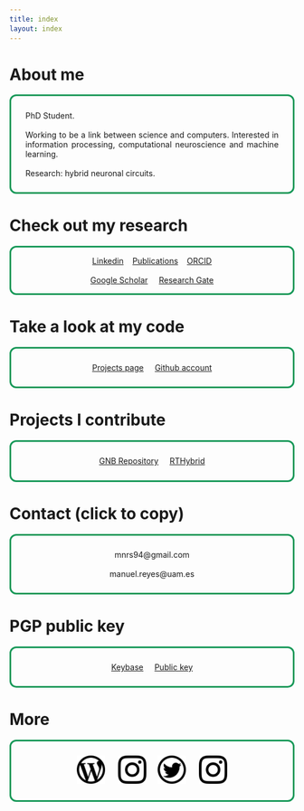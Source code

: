 ```yaml
---
title: index
layout: index
---
```


# About me

<p style="text-align: justify; border-style: solid; border-color: #189959; border-radius: 12px; padding: 5%;">
PhD Student.
<br><br>
Working to be a link between science and computers. Interested in information processing, computational neuroscience and machine learning.
<br><br>
Research: hybrid neuronal circuits.
</p>

# Check out my research
<p style="text-align: center; border-style: solid; border-color: #189959; border-radius: 12px; padding: 3%;">
<a target="_blank" href="https://linkedin.com/in/manuelrs/" class="button">Linkedin</a>&nbsp;&nbsp;&nbsp;
<a href="publications" class="button">Publications</a>&nbsp;&nbsp;&nbsp;
<a target="_blank" href="https://orcid.org/0000-0003-2909-4664" class="button">ORCID</a>
<br><br>
<a target="_blank" href="https://scholar.google.es/citations?user=JlKzj1cAAAAJ" class="button">Google Scholar</a>&nbsp;&nbsp;&nbsp;&nbsp;
<a target="_blank" href="https://www.researchgate.net/profile/Manuel_Reyes-Sanchez" class="button">Research Gate</a>
</p>

# Take a look at my code

<p style="text-align: center; border-style: solid; border-color: #189959; border-radius: 12px; padding: 5%;">
<a href="projects" class="button">Projects page</a>&nbsp;&nbsp;&nbsp;&nbsp;
<a target="_blank" href="https://github.com/manurs" class="button">Github account</a>
</p>

# Projects I contribute

<p style="text-align: center; border-style: solid; border-color: #189959; border-radius: 12px; padding: 5%;">
<a target="_blank" href="https://github.com/GNB-UAM" class="button">GNB Repository</a>&nbsp;&nbsp;&nbsp;&nbsp;
<a target="_blank" href="https://github.com/GNB-UAM/RTHybrid" class="button">RTHybrid</a>
</p>


# Contact (click to copy)

<p style="text-align: center; border-style: solid; border-color: #189959; border-radius: 12px; padding: 5%;">
<a id="mail1" class="button" onclick="copyToClipboard('#mail1')">mnrs94@gmail.com</a>
<br><br>
<a id="mail2" class="button" onclick="copyToClipboard('#mail2')">manuel.reyes@uam.es</a>
</p>

# PGP public key

<p style="text-align: center; border-style: solid; border-color: #189959; border-radius: 12px; padding: 5%;">
<a target="_blank" href="https://keybase.io/manurs" class="button">Keybase</a>&nbsp;&nbsp;&nbsp;&nbsp;
<a target="_blank" href="https://keybase.io/manurs/key.asc"  class="button">Public key</a>
</p>

# More

<p style="text-align: center; border-style: solid; border-color: #189959; border-radius: 12px; padding: 5%;">
<a target="_blank" href="https://disquisicionesnocturnas.wordpress.com/"> <img src="/resources/wp.png" width="50" height="50"></a>&nbsp;&nbsp;&nbsp;&nbsp;&nbsp;
<a target="_blank" href="https://instagram.com/manuscritor/"> <img src="/resources/ig.png" width="50" height="50"></a>&nbsp;&nbsp;&nbsp;&nbsp;
<a target="_blank" href="https://twitter.com/manuscritor/"> <img src="/resources/tw.png" width="50" height="50"></a>&nbsp;&nbsp;&nbsp;&nbsp;&nbsp;
<a target="_blank" href="https://instagram.com/supazum/"> <img src="/resources/ig.png" width="50" height="50"></a>
</p>